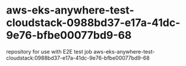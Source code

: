 # aws-eks-anywhere-test-cloudstack-0988bd37-e17a-41dc-9e76-bfbe00077bd9-68
repository for use with E2E test job aws-eks-anywhere-test-cloudstack:0988bd37-e17a-41dc-9e76-bfbe00077bd9-68
